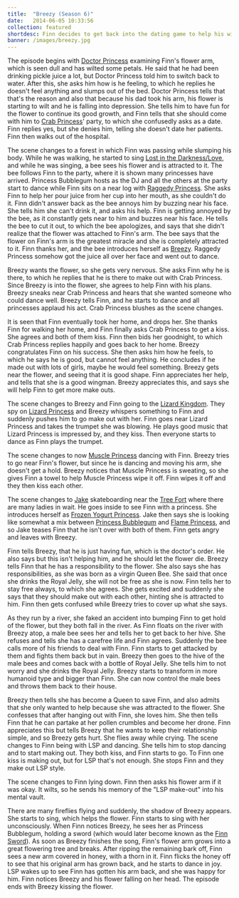 ```yaml
---
title:  "Breezy (Season 6)"
date:   2014-06-05 10:33:56
collection: featured
shortdesc: Finn decides to get back into the dating game to help his wilting arm flower.
banner: /images/breezy.jpg
---
```

The episode begins with [Doctor Princess](http://adventuretime.wikia.com/wiki/Doctor_Princess) examining Finn's flower arm, which is seen dull and has wilted some petals. He said that he had been drinking pickle juice a lot, but Doctor Princess told him to switch back to water.<!--more--> After this, she asks him how is he feeling, to which he replies he doesn't feel anything and slumps out of the bed. Doctor Princess tells that that's the reason and also that because his dad took his arm, his flower is starting to wilt and he is falling into depression. She tells him to have fun for the flower to continue its good growth, and Finn tells that she should come with him to [Crab Princess](http://adventuretime.wikia.com/wiki/Crab_Princess)' party, to which she confusedly asks as a date. Finn replies yes, but she denies him, telling she doesn't date her patients. Finn then walks out of the hospital.

The scene changes to a forest in which Finn was passing while slumping his body. While he was walking, he started to sing [Lost in the Darkness/Love](http://adventuretime.wikia.com/wiki/Lost_in_the_Darkness/Love), and while he was singing, a bee sees his flower and is attracted to it. The bee follows Finn to the party, where it is shown many princesses have arrived. Princess Bubblegum hosts as the DJ and all the others at the party start to dance while Finn sits on a near log with [Raggedy Princess](http://adventuretime.wikia.com/wiki/Raggedy_Princess). She asks Finn to help her pour juice from her cup into her mouth, as she couldn't do it. Finn didn't answer back as the bee annoys him by buzzing near his face. She tells him she can't drink it, and asks his help. Finn is getting annoyed by the bee, as it constantly gets near to him and buzzes near his face. He tells the bee to cut it out, to which the bee apologizes, and says that she didn't realize that the flower was attached to Finn's arm. The bee says that the flower on Finn's arm is the greatest miracle and she is completely attracted to it. Finn thanks her, and the bee introduces herself as [Breezy](http://adventuretime.wikia.com/wiki/Breezy_(character)). Raggedy Princess somehow got the juice all over her face and went out to dance.

Breezy wants the flower, so she gets very nervous. She asks Finn why he is there, to which he replies that he is there to make out with Crab Princess. Since Breezy is into the flower, she agrees to help Finn with his plans. Breezy sneaks near Crab Princess and hears that she wanted someone who could dance well. Breezy tells Finn, and he starts to dance and all princesses applaud his act. Crab Princess blushes as the scene changes.

It is seen that Finn eventually took her home, and drops her. She thanks Finn for walking her home, and Finn finally asks Crab Princess to get a kiss. She agrees and both of them kiss. Finn then bids her goodnight, to which Crab Princess replies happily and goes back to her home. Breezy congratulates Finn on his success. She then asks him how he feels, to which he says he is good, but cannot feel anything. He concludes if he made out with lots of girls, maybe he would feel something. Breezy gets near the flower, and seeing that it is good shape. Finn appreciates her help, and tells that she is a good wingman. Breezy appreciates this, and says she will help Finn to get more make outs.

The scene changes to Breezy and Finn going to the [Lizard Kingdom](http://adventuretime.wikia.com/wiki/Lizard_Kingdom). They spy on [Lizard Princess](http://adventuretime.wikia.com/wiki/Lizard_Princess) and Breezy whispers something to Finn and suddenly pushes him to go make out with her. Finn goes near Lizard Princess and takes the trumpet she was blowing. He plays good music that Lizard Princess is impressed by, and they kiss. Then everyone starts to dance as Finn plays the trumpet.

The scene changes to now [Muscle Princess](http://adventuretime.wikia.com/wiki/Muscle_Princess) dancing with Finn. Breezy tries to go near Finn's flower, but since he is dancing and moving his arm, she doesn't get a hold. Breezy notices that Muscle Princess is sweating, so she gives Finn a towel to help Muscle Princess wipe it off. Finn wipes it off and they then kiss each other.

The scene changes to [Jake](http://adventuretime.wikia.com/wiki/Jake) skateboarding near the [Tree Fort](http://adventuretime.wikia.com/wiki/Tree_Fort) where there are many ladies in wait. He goes inside to see Finn with a princess. She introduces herself as [Frozen Yogurt Princess](http://adventuretime.wikia.com/wiki/Frozen_Yogurt_Princess). Jake then says she is looking like somewhat a mix between [Princess Bubblegum](http://adventuretime.wikia.com/wiki/Princess_Bubblegum) and [Flame Princess](http://adventuretime.wikia.com/wiki/Flame_Princess), and so Jake teases Finn that he isn't over with both of them. Finn gets angry and leaves with Breezy.

Finn tells Breezy, that he is just having fun, which is the doctor's order. He also says but this isn't helping him, and he should let the flower die. Breezy tells Finn that he has a responsibility to the flower. She also says she has responsibilities, as she was born as a virgin Queen Bee. She said that once she drinks the Royal Jelly, she will not be free as she is now. Finn tells her to stay free always, to which she agrees. She gets excited and suddenly she says that they should make out with each other, hinting she is attracted to him. Finn then gets confused while Breezy tries to cover up what she says.

As they run by a river, she faked an accident into bumping Finn to get hold of the flower, but they both fall in the river. As Finn floats on the river with Breezy atop, a male bee sees her and tells her to get back to her hive. She refuses and tells she has a carefree life and Finn agrees. Suddenly the bee calls more of his friends to deal with Finn. Finn starts to get attacked by them and fights them back but in vain. Breezy then goes to the hive of the male bees and comes back with a bottle of Royal Jelly. She tells him to not worry and she drinks the Royal Jelly. Breezy starts to transform in more humanoid type and bigger than Finn. She can now control the male bees and throws them back to their house.

Breezy then tells she has become a Queen to save Finn, and also admits that she only wanted to help because she was attracted to the flower. She confesses that after hanging out with Finn, she loves him. She then tells Finn that he can partake at her pollen crumbles and become her drone. Finn appreciates this but tells Breezy that he wants to keep their relationship simple, and so Breezy gets hurt. She flies away while crying. The scene changes to Finn being with LSP and dancing. She tells him to stop dancing and to start making out. They both kiss, and Finn starts to go. To Finn one kiss is making out, but for LSP that's not enough. She stops Finn and they make out LSP style.

The scene changes to Finn lying down. Finn then asks his flower arm if it was okay. It wilts, so he sends his memory of the "LSP make-out" into his mental vault.

There are many fireflies flying and suddenly, the shadow of Breezy appears. She starts to sing, which helps the flower. Finn starts to sing with her unconsciously. When Finn notices Breezy, he sees her as Princess Bubblegum, holding a sword (which would later become known as the [Finn Sword](http://adventuretime.wikia.com/wiki/Finn_Sword)). As soon as Breezy finishes the song, Finn's flower arm grows into a great flowering tree and breaks. After ripping the remaining bark off, Finn sees a new arm covered in honey, with a thorn in it. Finn flicks the honey off to see that his original arm has grown back, and he starts to dance in joy. LSP wakes up to see Finn has gotten his arm back, and she was happy for him. Finn notices Breezy and his flower falling on her head. The episode ends with Breezy kissing the flower.